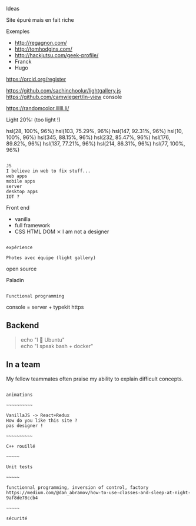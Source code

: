 Ideas

Site épuré mais en fait riche

Exemples
* http://regagnon.com/
* http://tomhodgins.com/
* http://hackjutsu.com/geek-profile/
* Franck
* Hugo


https://orcid.org/register


https://github.com/sachinchoolur/lightgallery.js
https://github.com/camwiegert/in-view
console

https://randomcolor.llllll.li/

Light 20%: (too light !)

hsl(28, 100%, 96%)
hsl(103, 75.29%, 96%)
hsl(147, 92.31%, 96%)
hsl(10, 100%, 96%)
hsl(345, 88.15%, 96%)
hsl(232, 85.47%, 96%)
hsl(176, 89.82%, 96%)
hsl(137, 77.21%, 96%)
hsl(214, 86.31%, 96%)
hsl(77, 100%, 96%)


~~~~~~~~~~~~~~~~~~

JS
I believe in web to fix stuff...
web apps
mobile apps
server
desktop apps
IOT ?

~~~~~~~~~~~~~~~~~~

Front end
- vanilla
- full framework
- CSS HTML DOM
⨯ I am not a designer

~~~~~~~~~~~~~~~~~~

expérience

Photes avec équipe (light gallery)

~~~~~~~~~~~~~~~~~~

open source

Paladin

~~~~~~~~~~~~~~~~~~

Functional programming

~~~~~~~~~~~~~~~~~~

console = server + typekit
https

## Backend
> echo "I 💙 Ubuntu"<br/>
> echo "I speak bash + docker"

## In a team
My fellow teammates often praise my ability to explain difficult concepts.

~~~~~~~~~~~~~~~~~

animations

~~~~~~~~~~

VanillaJS -> React+Redux
How do you like this site ?
pas designer !

~~~~~~~~~~

C++ rouillé

~~~~~

Unit tests

~~~~~

functionnal programming, inversion of control, factory
https://medium.com/@dan_abramov/how-to-use-classes-and-sleep-at-night-9af8de78ccb4

~~~~~

sécurité

